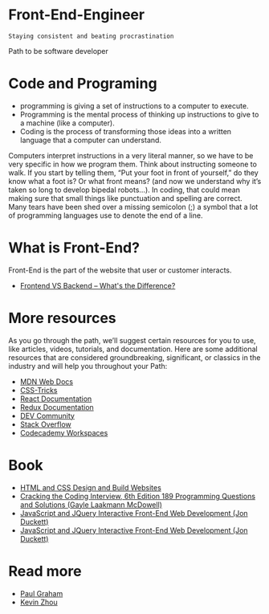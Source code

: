 # Front-End-Engineer
    Staying consistent and beating procrastination
    
Path to be software developer 
# Code and Programing
- programming is giving a set of instructions to a computer to execute.
- Programming is the mental process of thinking up instructions to give to a machine (like a computer).
- Coding is the process of transforming those ideas into a written language that a computer can understand.

Computers interpret instructions in a very literal manner, so we have to be very specific in how we program them. Think about instructing someone to walk. If you start by telling them, “Put your foot in front of yourself,” do they know what a foot is? Or what front means? (and now we understand why it’s taken so long to develop bipedal robots…). In coding, that could mean making sure that small things like punctuation and spelling are correct. Many tears have been shed over a missing semicolon (;) a symbol that a lot of programming languages use to denote the end of a line.

# What is Front-End?
Front-End is the part of the website that user or customer interacts.
* [Frontend VS Backend – What's the Difference?](https://www.freecodecamp.org/news/frontend-vs-backend-whats-the-difference/)
# More resources
As you go through the path, we’ll suggest certain resources for you to use, like articles, videos, tutorials, and documentation. Here are some additional resources that are considered groundbreaking, significant, or classics in the industry and will help you throughout your Path:
- [MDN Web Docs](https://developer.mozilla.org/en-US/)
- [CSS-Tricks](https://css-tricks.com/)
- [React Documentation](https://reactjs.org/)
- [Redux Documentation](https://redux.js.org/)
- [DEV Community](https://dev.to/)
- [Stack Overflow](https://stackoverflow.com/)
- [Codecademy Workspaces](https://www.codecademy.com/workspaces/new)

# Book 
- [HTML and CSS Design and Build Websites ](https://drive.google.com/file/d/1jRFig_MySCVb3xhkmysmMsc-epdBZ1mU/view?usp=sharing)
- [Cracking the Coding Interview, 6th Edition 189 Programming Questions and Solutions (Gayle Laakmann McDowell)](https://drive.google.com/file/d/1xYnlheBDDNLIYDqR18wHvFboMsqe2Rqz/view?usp=sharing)
- [JavaScript and JQuery Interactive Front-End Web Development (Jon Duckett)](https://drive.google.com/file/d/1e4oTsyOjDJIXWjOLj3au_hq3NzS7c6Uf/view?usp=sharing)
- [JavaScript and JQuery Interactive Front-End Web Development (Jon Duckett)](https://drive.google.com/file/d/1e4oTsyOjDJIXWjOLj3au_hq3NzS7c6Uf/view?usp=sharing)

# Read more
* [Paul Graham](http://paulgraham.com/)
* [Kevin Zhou](https://knzhou.github.io/?fbclid=IwAR3YuCDlUzAfwI3tEHD_TN0cv8BEGAHi0Nt9FWFiaENO8yQ0tXI8q4GM4UA)


